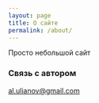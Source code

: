 ```yaml
---
layout: page
title: О сайте
permalink: /about/
---
```

Просто небольшой сайт

### Связь с автором

[al.ulianov@gmail.com](mailto:al.ulianov@gmail.com)
